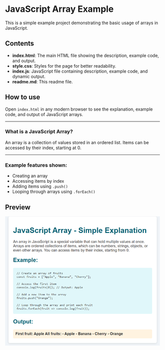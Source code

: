 # JavaScript Array Example

This is a simple example project demonstrating the basic usage of arrays in JavaScript.

## Contents

- **index.html**: The main HTML file showing the description, example code, and output.
- **style.css**: Styles for the page for better readability.
- **index.js**: JavaScript file containing description, example code, and dynamic output.
- **readme.md**: This readme file.

## How to use

Open `index.html` in any modern browser to see the explanation, example code, and output of JavaScript arrays.

---

### What is a JavaScript Array?

An array is a collection of values stored in an ordered list. Items can be accessed by their index, starting at 0.

---

### Example features shown:

- Creating an array
- Accessing items by index
- Adding items using `.push()`
- Looping through arrays using `.forEach()`

## Preview
![Preview](screenshots/image.png)